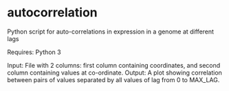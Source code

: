 # autocorrelation
Python script for auto-correlations in expression in a genome at different lags

Requires: Python 3

Input: File with 2 columns: first column containing coordinates, and second column containing values at co-ordinate.
Output: A plot showing correlation between pairs of values separated by all values of lag from 0 to MAX_LAG. 
